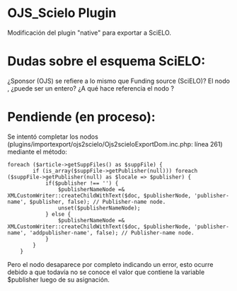 # OJS_Scielo Plugin
Modificación del plugin "native" para exportar a SciELO.

Dudas sobre el esquema SciELO:
==============================

¿Sponsor (OJS) se refiere a lo mismo que Funding source (SciELO)? El nodo <journal-id journal-id-type="nlm-ta">, ¿puede ser un entero? ¿A qué hace referencia el nodo <award-id>?

Pendiende (en proceso):
=======================

Se intentó completar los nodos <publisher-name> (plugins/importexport/ojs2scielo/Ojs2scieloExportDom.inc.php: línea 261) mediante el método:

	foreach ($article->getSuppFiles() as $suppFile) {
			if (is_array($suppFile->getPublisher(null))) foreach ($suppFile->getPublisher(null) as $locale => $publisher) {
				if($publisher !== '') {
					$publisherNameNode =& XMLCustomWriter::createChildWithText($doc, $publisherNode, 'publisher-name', $publisher, false); // Publisher-name node.
					unset($publisherNameNode);
				} else {
					$publisherNameNode =& XMLCustomWriter::createChildWithText($doc, $publisherNode, 'publisher-name', 'addpublisher-name', false); // Publisher-name node.
				}
			}
		}

Pero el nodo desaparece por completo indicando un error, esto ocurre debido a que todavía no se conoce el valor que contiene la variable $publisher luego de su asignación.
